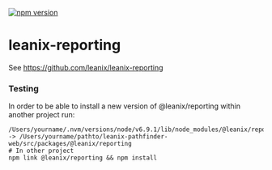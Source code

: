 [![npm version](https://badge.fury.io/js/%40leanix%2Freporting.svg)](https://badge.fury.io/js/%40leanix%2Freporting)

# leanix-reporting
See https://github.com/leanix/leanix-reporting

### Testing
In order to be able to install a new version of @leanix/reporting within another project run:
```
/Users/yourname/.nvm/versions/node/v6.9.1/lib/node_modules/@leanix/reporting -> /Users/yourname/pathto/leanix-pathfinder-web/src/packages/@leanix/reporting
# In other project
npm link @leanix/reporting && npm install
```
